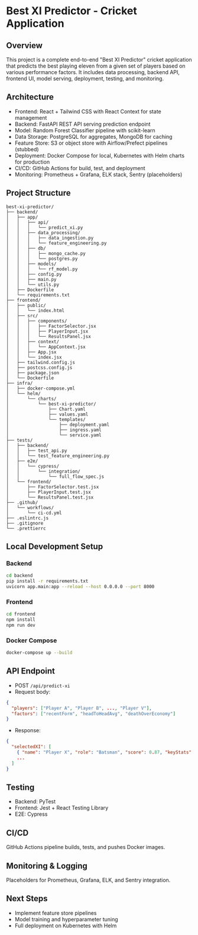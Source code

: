 # Best XI Predictor - Cricket Application

## Overview
This project is a complete end-to-end "Best XI Predictor" cricket application that predicts the best playing eleven from a given set of players based on various performance factors. It includes data processing, backend API, frontend UI, model serving, deployment, testing, and monitoring.

## Architecture
- Frontend: React + Tailwind CSS with React Context for state management
- Backend: FastAPI REST API serving prediction endpoint
- Model: Random Forest Classifier pipeline with scikit-learn
- Data Storage: PostgreSQL for aggregates, MongoDB for caching
- Feature Store: S3 or object store with Airflow/Prefect pipelines (stubbed)
- Deployment: Docker Compose for local, Kubernetes with Helm charts for production
- CI/CD: GitHub Actions for build, test, and deployment
- Monitoring: Prometheus + Grafana, ELK stack, Sentry (placeholders)

## Project Structure
```
best-xi-predictor/
├── backend/
│   ├── app/
│   │   ├── api/
│   │   │   └── predict_xi.py
│   │   ├── data_processing/
│   │   │   ├── data_ingestion.py
│   │   │   └── feature_engineering.py
│   │   ├── db/
│   │   │   ├── mongo_cache.py
│   │   │   └── postgres.py
│   │   ├── models/
│   │   │   └── rf_model.py
│   │   ├── config.py
│   │   ├── main.py
│   │   └── utils.py
│   ├── Dockerfile
│   └── requirements.txt
├── frontend/
│   ├── public/
│   │   └── index.html
│   ├── src/
│   │   ├── components/
│   │   │   ├── FactorSelector.jsx
│   │   │   ├── PlayerInput.jsx
│   │   │   └── ResultsPanel.jsx
│   │   ├── context/
│   │   │   └── AppContext.jsx
│   │   ├── App.jsx
│   │   └── index.jsx
│   ├── tailwind.config.js
│   ├── postcss.config.js
│   ├── package.json
│   └── Dockerfile
├── infra/
│   ├── docker-compose.yml
│   └── helm/
│       └── charts/
│           └── best-xi-predictor/
│               ├── Chart.yaml
│               ├── values.yaml
│               └── templates/
│                   ├── deployment.yaml
│                   ├── ingress.yaml
│                   └── service.yaml
├── tests/
│   ├── backend/
│   │   ├── test_api.py
│   │   └── test_feature_engineering.py
│   ├── e2e/
│   │   └── cypress/
│   │       └── integration/
│   │           └── full_flow_spec.js
│   └── frontend/
│       ├── FactorSelector.test.jsx
│       ├── PlayerInput.test.jsx
│       └── ResultsPanel.test.jsx
├── .github/
│   └── workflows/
│       └── ci-cd.yml
├── .eslintrc.js
├── .gitignore
└── .prettierrc
```

## Local Development Setup

### Backend
```bash
cd backend
pip install -r requirements.txt
uvicorn app.main:app --reload --host 0.0.0.0 --port 8000
```

### Frontend
```bash
cd frontend
npm install
npm run dev
```

### Docker Compose
```bash
docker-compose up --build
```

## API Endpoint
- POST `/api/predict-xi`
- Request body:
```json
{
  "players": ["Player A", "Player B", ..., "Player V"],
  "factors": ["recentForm", "headToHeadAvg", "deathOverEconomy"]
}
```
- Response:
```json
{
  "selectedXI": [
    { "name": "Player X", "role": "Batsman", "score": 0.87, "keyStats": { "avg": 42.1, "sr": 135.2 } },
    ...
  ]
}
```

## Testing
- Backend: PyTest
- Frontend: Jest + React Testing Library
- E2E: Cypress

## CI/CD
GitHub Actions pipeline builds, tests, and pushes Docker images.

## Monitoring & Logging
Placeholders for Prometheus, Grafana, ELK, and Sentry integration.

## Next Steps
- Implement feature store pipelines
- Model training and hyperparameter tuning
- Full deployment on Kubernetes with Helm
